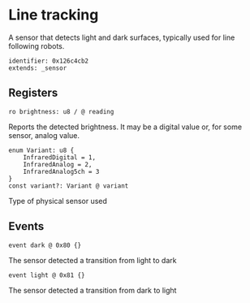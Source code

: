# Line tracking

A sensor that detects light and dark surfaces, typically used for line following robots.

    identifier: 0x126c4cb2
    extends: _sensor

## Registers

    ro brightness: u8 / @ reading

Reports the detected brightness. It may be a digital value or, for some sensor, analog value.

    enum Variant: u8 {
        InfraredDigital = 1,
        InfraredAnalog = 2,
        InfraredAnalog5ch = 3
    }
    const variant?: Variant @ variant

Type of physical sensor used

## Events

    event dark @ 0x80 {}

The sensor detected a transition from light to dark

    event light @ 0x81 {}

The sensor detected a transition from dark to light

